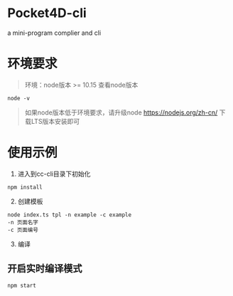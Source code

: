 # Pocket4D-cli

a mini-program complier and cli

# 环境要求
> 环境：node版本 >= 10.15
> 查看node版本
```
node -v
```
> 如果node版本低于环境要求，请升级node https://nodejs.org/zh-cn/ 下载LTS版本安装即可
# 使用示例
1. 进入到cc-cli目录下初始化 
```
npm install
```
2. 创建模板
```
node index.ts tpl -n example -c example
-n 页面名字
-c 页面编号
```

3. 编译
## 开启实时编译模式
```
npm start
```